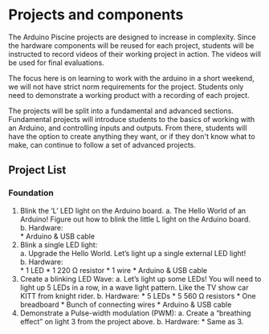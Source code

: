 # Projects and components
The Arduino Piscine projects are designed to increase in complexity. Since the hardware components will be reused for each project, students will be instructed to record videos of their working project in action. The videos will be used for final evaluations.

The focus here is on learning to work with the arduino in a short weekend, we will not have strict norm requirements for the project. Students only need to demonstrate a working  product with a recording of each project.

The projects will be split into a fundamental and advanced sections. Fundamental projects will introduce students to the basics of working with an Arduino, and controlling inputs and outputs. From there, students will have the option to create anything they want, or if they don't know what to make, can continue to follow a set of advanced projects.

## Project List

### Foundation
1. Blink the ‘L’ LED light on the Arduino board.
    a. The Hello World of an Arduino! Figure out how to blink the little L light on the Arduino board.  
	b. Hardware:  
		* Arduino & USB cable
2. Blink a single LED light:  
	a. Upgrade the Hello World. Let’s light up a single external LED light!  
	b. Hardware:  
		* 1 LED
		* 1 220 Ω resistor
		* 1 wire
		* Arduino & USB cable
3. Create a blinking LED Wave:
	a. Let’s light up some LEDs! You will need to light up 5 LEDs in a row, in a wave light pattern. Like the TV show car KITT from knight rider.
	b. Hardware:
		* 5 LEDs
		* 5 560 Ω resistors
		* One breadboard
		* Bunch of connecting wires
		* Arduino & USB cable
4. Demonstrate a Pulse-width modulation (PWM):
	a. Create a “breathing effect” on light 3 from the project above.
	b. Hardware:
		* Same as 3.

